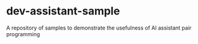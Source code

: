 # dev-assistant-sample
A repository of samples to demonstrate the usefulness of AI assistant pair programming

